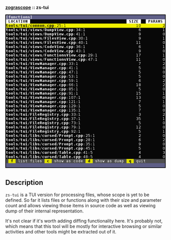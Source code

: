 **[zograscope][zograscope] :: zs-tui**

![Screenshot](data/screenshot.png)

## Description ##

`zs-tui` is a TUI version for processing files, whose scope is yet to be
defined.  So far it lists files or functions along with their size and parameter
count and allows viewing those items in source code as well as viewing dump of
their internal representation.

It's not clear if it's worth adding diffing functionality here.  It's probably
not, which means that this tool will be mostly for interactive browsing or
similar activities and other tools might be extracted out of it.

[zograscope]: ../../README.md
